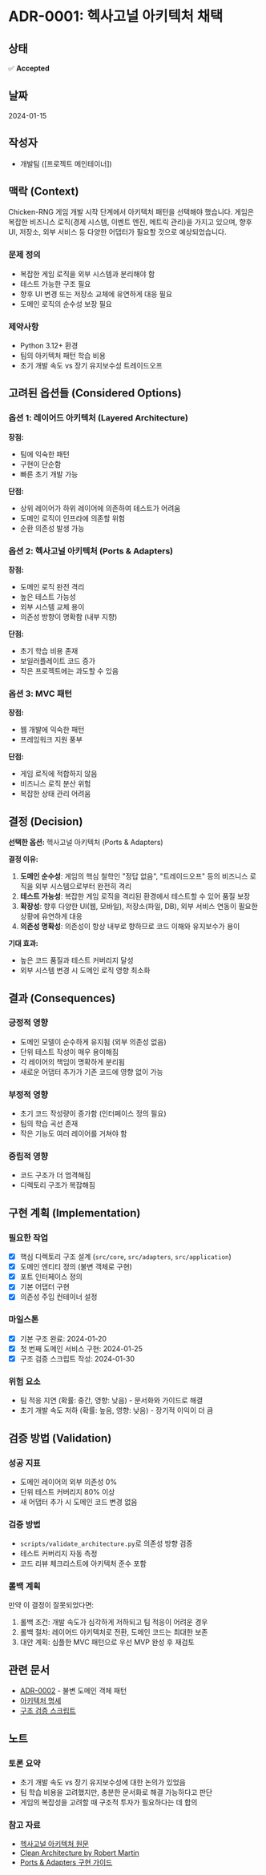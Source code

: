 # ADR-0001: 헥사고널 아키텍처 채택

## 상태

✅ **Accepted**

## 날짜

2024-01-15

## 작성자

- 개발팀 ([프로젝트 메인테이너])

## 맥락 (Context)

Chicken-RNG 게임 개발 시작 단계에서 아키텍처 패턴을 선택해야 했습니다. 게임은 복잡한 비즈니스 로직(경제 시스템, 이벤트 엔진, 메트릭 관리)을 가지고 있으며, 향후 UI, 저장소, 외부 서비스 등 다양한 어댑터가 필요할 것으로 예상되었습니다.

### 문제 정의
- 복잡한 게임 로직을 외부 시스템과 분리해야 함
- 테스트 가능한 구조 필요
- 향후 UI 변경 또는 저장소 교체에 유연하게 대응 필요
- 도메인 로직의 순수성 보장 필요

### 제약사항
- Python 3.12+ 환경
- 팀의 아키텍처 패턴 학습 비용
- 초기 개발 속도 vs 장기 유지보수성 트레이드오프

## 고려된 옵션들 (Considered Options)

### 옵션 1: 레이어드 아키텍처 (Layered Architecture)
**장점:**
- 팀에 익숙한 패턴
- 구현이 단순함
- 빠른 초기 개발 가능

**단점:**
- 상위 레이어가 하위 레이어에 의존하여 테스트가 어려움
- 도메인 로직이 인프라에 의존할 위험
- 순환 의존성 발생 가능

### 옵션 2: 헥사고널 아키텍처 (Ports & Adapters)
**장점:**
- 도메인 로직 완전 격리
- 높은 테스트 가능성
- 외부 시스템 교체 용이
- 의존성 방향이 명확함 (내부 지향)

**단점:**
- 초기 학습 비용 존재
- 보일러플레이트 코드 증가
- 작은 프로젝트에는 과도할 수 있음

### 옵션 3: MVC 패턴
**장점:**
- 웹 개발에 익숙한 패턴
- 프레임워크 지원 풍부

**단점:**
- 게임 로직에 적합하지 않음
- 비즈니스 로직 분산 위험
- 복잡한 상태 관리 어려움

## 결정 (Decision)

**선택한 옵션:** 헥사고널 아키텍처 (Ports & Adapters)

**결정 이유:**
1. **도메인 순수성**: 게임의 핵심 철학인 "정답 없음", "트레이드오프" 등의 비즈니스 로직을 외부 시스템으로부터 완전히 격리
2. **테스트 가능성**: 복잡한 게임 로직을 격리된 환경에서 테스트할 수 있어 품질 보장
3. **확장성**: 향후 다양한 UI(웹, 모바일), 저장소(파일, DB), 외부 서비스 연동이 필요한 상황에 유연하게 대응
4. **의존성 명확성**: 의존성이 항상 내부로 향하므로 코드 이해와 유지보수가 용이

**기대 효과:**
- 높은 코드 품질과 테스트 커버리지 달성
- 외부 시스템 변경 시 도메인 로직 영향 최소화

## 결과 (Consequences)

### 긍정적 영향
- 도메인 모델이 순수하게 유지됨 (외부 의존성 없음)
- 단위 테스트 작성이 매우 용이해짐
- 각 레이어의 책임이 명확하게 분리됨
- 새로운 어댑터 추가가 기존 코드에 영향 없이 가능

### 부정적 영향  
- 초기 코드 작성량이 증가함 (인터페이스 정의 필요)
- 팀의 학습 곡선 존재
- 작은 기능도 여러 레이어를 거쳐야 함

### 중립적 영향
- 코드 구조가 더 엄격해짐
- 디렉토리 구조가 복잡해짐

## 구현 계획 (Implementation)

### 필요한 작업
- [x] 핵심 디렉토리 구조 설계 (`src/core`, `src/adapters`, `src/application`)
- [x] 도메인 엔티티 정의 (불변 객체로 구현)
- [x] 포트 인터페이스 정의
- [x] 기본 어댑터 구현
- [x] 의존성 주입 컨테이너 설정

### 마일스톤
- [x] 기본 구조 완료: 2024-01-20
- [x] 첫 번째 도메인 서비스 구현: 2024-01-25
- [x] 구조 검증 스크립트 작성: 2024-01-30

### 위험 요소
- 팀 적응 지연 (확률: 중간, 영향: 낮음) - 문서화와 가이드로 해결
- 초기 개발 속도 저하 (확률: 높음, 영향: 낮음) - 장기적 이익이 더 큼

## 검증 방법 (Validation)

### 성공 지표
- 도메인 레이어의 외부 의존성 0%
- 단위 테스트 커버리지 80% 이상
- 새 어댑터 추가 시 도메인 코드 변경 없음

### 검증 방법
- `scripts/validate_architecture.py`로 의존성 방향 검증
- 테스트 커버리지 자동 측정
- 코드 리뷰 체크리스트에 아키텍처 준수 포함

### 롤백 계획
만약 이 결정이 잘못되었다면:
1. 롤백 조건: 개발 속도가 심각하게 저하되고 팀 적응이 어려운 경우
2. 롤백 절차: 레이어드 아키텍처로 전환, 도메인 코드는 최대한 보존
3. 대안 계획: 심플한 MVC 패턴으로 우선 MVP 완성 후 재검토

## 관련 문서

- [ADR-0002](./0002-immutable-domain-objects.md) - 불변 도메인 객체 패턴
- [아키텍처 명세](../architecture_specification.md)
- [구조 검증 스크립트](../../scripts/validate_architecture.py)

## 노트

### 토론 요약
- 초기 개발 속도 vs 장기 유지보수성에 대한 논의가 있었음
- 팀 학습 비용을 고려했지만, 충분한 문서화로 해결 가능하다고 판단
- 게임의 복잡성을 고려할 때 구조적 투자가 필요하다는 데 합의

### 참고 자료
- [헥사고널 아키텍처 원문](https://alistair.cockburn.us/hexagonal-architecture/)
- [Clean Architecture by Robert Martin](https://blog.cleancoder.com/uncle-bob/2012/08/13/the-clean-architecture.html)
- [Ports & Adapters 구현 가이드](https://herbertograca.com/2017/09/14/ports-adapters-architecture/) 